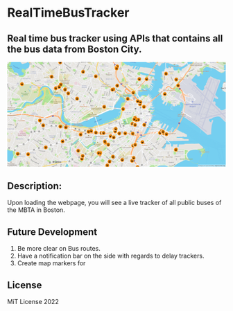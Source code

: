 # RealTimeBusTracker
## Real time bus tracker using APIs that contains all the bus data from Boston City. 
<img src = "./images/bustracker.PNG">

## Description: 
Upon loading the webpage, you will see a live tracker of all public 
buses of the MBTA in Boston. 

## Future Development
1. Be more clear on Bus routes.
2. Have a notification bar on the side with regards to delay trackers.
3. Create map markers for 

## License 
MiT License 2022
